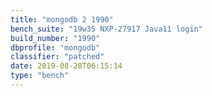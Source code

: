 ```yaml
---
title: "mongodb 2 1990"
bench_suite: "19w35 NXP-27917 Java11 login"
build_number: "1990"
dbprofile: "mongodb"
classifier: "patched"
date: 2019-08-28T06:15:14
type: "bench"
---
```

